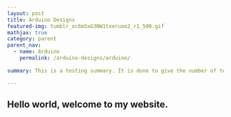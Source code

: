 ```yaml
---
layout: post
title: Arduino Designs
featured-img: tumblr_oc6m5xG3NW1txeruoo2_r1_500.gif
mathjax: true
category: parent
parent_nav:
  - name: Arduino
    permalink: /arduino-designs/arduino/
   
summary: This is a testing summary. It is done to give the number of text showing on the cards.

---
```


## Hello world, welcome to my website.